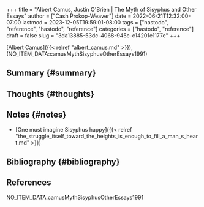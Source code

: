 +++
title = "Albert Camus, Justin O'Brien | The Myth of Sisyphus and Other Essays"
author = ["Cash Prokop-Weaver"]
date = 2022-06-21T12:32:00-07:00
lastmod = 2023-12-05T19:59:01-08:00
tags = ["hastodo", "reference", "hastodo", "reference"]
categories = ["hastodo", "reference"]
draft = false
slug = "3da13885-53dc-4068-945c-c14201e1177e"
+++

[Albert Camus]({{< relref "albert_camus.md" >}}), (NO_ITEM_DATA:camusMythSisyphusOtherEssays1991)


## Summary {#summary}


## Thoughts {#thoughts}


## Notes {#notes}

-   [One must imagine Sisyphus happy]({{< relref "the_struggle_itself_toward_the_heights_is_enough_to_fill_a_man_s_heart.md" >}})


## Bibliography {#bibliography}

## References

<style>.csl-entry{text-indent: -1.5em; margin-left: 1.5em;}</style><div class="csl-bib-body">
  <div class="csl-entry">NO_ITEM_DATA:camusMythSisyphusOtherEssays1991</div>
</div>

